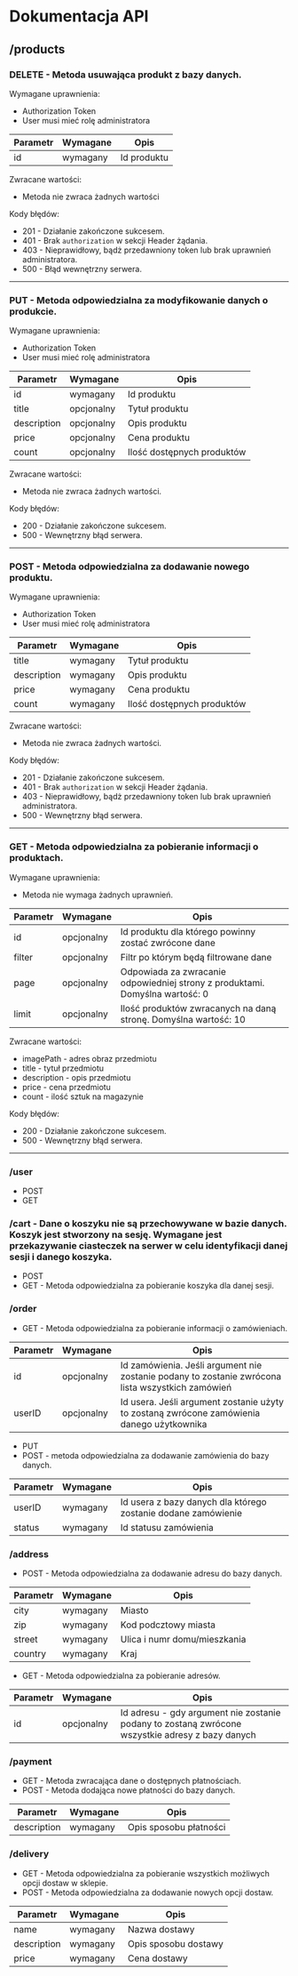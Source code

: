 # Dokumentacja API
## /products
### DELETE - Metoda usuwająca produkt z bazy danych.

Wymagane uprawnienia:
- Authorization Token
- User musi mieć rolę administratora

|  Parametr  |  Wymagane  |  Opis  |
|---|---|---|
|  id  | wymagany  |  Id produktu |

Zwracane wartości:
- Metoda nie zwraca żadnych wartości

Kody błędów:
- 201 - Działanie zakończone sukcesem.
- 401 - Brak `authorization` w sekcji Header żądania.
- 403 - Nieprawidłowy, bądż przedawniony token lub brak uprawnień administratora.
- 500 - Błąd wewnętrzny serwera.

---
### PUT - Metoda odpowiedzialna za modyfikowanie danych o produkcie.

Wymagane uprawnienia:
- Authorization Token
- User musi mieć rolę administratora

|  Parametr  |  Wymagane  |  Opis  |
|---|---|---|
|  id  | wymagany  |  Id produktu |
| title | opcjonalny | Tytuł produktu |
| description | opcjonalny | Opis produktu |
| price | opcjonalny | Cena produktu |
| count | opcjonalny | Ilość dostępnych produktów |

Zwracane wartości:
- Metoda nie zwraca żadnych wartości.

Kody błędów:
- 200 - Działanie zakończone sukcesem.
- 500 - Wewnętrzny błąd serwera.

---
### POST - Metoda odpowiedzialna za dodawanie nowego produktu.

Wymagane uprawnienia:
- Authorization Token
- User musi mieć rolę administratora

|  Parametr  |  Wymagane  |  Opis  |
|---|---|---|
| title | wymagany | Tytuł produktu |
| description | wymagany | Opis produktu |
| price | wymagany | Cena produktu |
| count | wymagany | Ilość dostępnych produktów |

Zwracane wartości:
- Metoda nie zwraca żadnych wartości.

Kody błędów:
- 201 - Działanie zakończone sukcesem.
- 401 - Brak `authorization` w sekcji Header żądania.
- 403 - Nieprawidłowy, bądż przedawniony token lub brak uprawnień administratora.
- 500 - Wewnętrzny błąd serwera.

---
### GET - Metoda odpowiedzialna za pobieranie informacji o produktach.

Wymagane uprawnienia:
- Metoda nie wymaga żadnych uprawnień.

|  Parametr  |  Wymagane  |  Opis  |
|---|---|---|
| id | opcjonalny | Id produktu dla którego powinny zostać zwrócone dane |
| filter | opcjonalny | Filtr po którym będą filtrowane dane |
| page | opcjonalny | Odpowiada za zwracanie odpowiedniej strony z produktami. Domyślna wartość: 0 |
| limit | opcjonalny | Ilość produktów zwracanych na daną stronę. Domyślna wartość: 10 |

Zwracane wartości:
- imagePath - adres obraz przedmiotu
- title - tytuł przedmiotu
- description - opis przedmiotu
- price - cena przedmiotu
- count - ilość sztuk na magazynie

Kody błędów:
- 200 - Działanie zakończone sukcesem.
- 500 - Wewnętrzny błąd serwera.

---
### /user
- POST
- GET
### /cart - Dane o koszyku nie są przechowywane w bazie danych. Koszyk jest stworzony na sesję. Wymagane jest przekazywanie ciasteczek na serwer w celu identyfikacji danej sesji i danego koszyka.
- POST
- GET - Metoda odpowiedzialna za pobieranie koszyka dla danej sesji.
### /order
- GET - Metoda odpowiedzialna za pobieranie informacji o zamówieniach.

|  Parametr  |  Wymagane  |  Opis  |
|---|---|---|
| id | opcjonalny | Id zamówienia. Jeśli argument nie zostanie podany to zostanie zwrócona lista wszystkich zamówień |
| userID | opcjonalny | Id usera. Jeśli argument zostanie użyty to zostaną zwrócone zamówienia danego użytkownika |
- PUT
- POST - metoda odpowiedzialna za dodawanie zamówienia do bazy danych.

|  Parametr  |  Wymagane  |  Opis  |
|---|---|---|
| userID | wymagany | Id usera z bazy danych dla którego zostanie dodane zamówienie |
| status | wymagany | Id statusu zamówienia |
### /address
- POST - Metoda odpowiedzialna za dodawanie adresu do bazy danych. 

|  Parametr  |  Wymagane  |  Opis  |
|---|---|---|
| city | wymagany | Miasto |
| zip | wymagany | Kod podcztowy miasta |
| street | wymagany | Ulica i numr domu/mieszkania |
| country | wymagany | Kraj |
- GET - Metoda odpowiedzialna za pobieranie adresów.

|  Parametr  |  Wymagane  |  Opis  |
|---|---|---|
| id | opcjonalny | Id adresu - gdy argument nie zostanie podany to zostaną zwrócone wszystkie adresy z bazy danych|
### /payment
- GET - Metoda zwracająca dane o dostępnych płatnościach.
- POST - Metoda dodająca nowe płatności do bazy danych.

|  Parametr  |  Wymagane  |  Opis  |
|---|---|---|
| description | wymagany | Opis sposobu płatności |
### /delivery
- GET - Metoda odpowiedzialna za pobieranie wszystkich możliwych opcji dostaw w sklepie.
- POST - Metoda odpowiedzialna za dodawanie nowych opcji dostaw.

|  Parametr  |  Wymagane  |  Opis  |
|---|---|---|
| name | wymagany | Nazwa dostawy |
| description | wymagany | Opis sposobu dostawy |
| price | wymagany | Cena dostawy |
